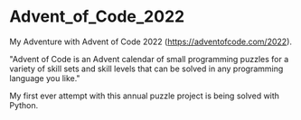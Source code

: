 # Advent_of_Code_2022
My Adventure with Advent of Code 2022 (https://adventofcode.com/2022).

"Advent of Code is an Advent calendar of small programming puzzles for a variety of skill sets and skill levels that can be solved in any programming language you like."

My first ever attempt with this annual puzzle project is being solved with Python.
